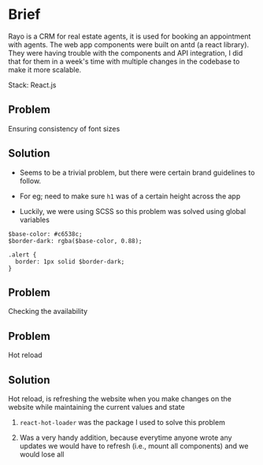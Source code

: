 # Brief

Rayo is a CRM for real estate agents, it is used for booking an appointment with agents. The web app components were built on antd (a react library). They were having trouble with the components and API integration, I did that for them in a week's time with multiple changes in the codebase to make it more scalable.

Stack: React.js

## Problem

Ensuring consistency of font sizes

## Solution

- Seems to be a trivial problem, but there were certain brand guidelines to follow.

- For eg; need to make sure `h1` was of a certain height across the app

- Luckily, we were using SCSS so this problem was solved using global variables

```
$base-color: #c6538c;
$border-dark: rgba($base-color, 0.88);

.alert {
  border: 1px solid $border-dark;
}
```

## Problem

Checking the availability 


## Problem

Hot reload

## Solution

Hot reload, is refreshing the website when you make changes on the website while maintaining the current values and state

1. `react-hot-loader` was the package I used to solve this problem 

2. Was a very handy addition, because everytime anyone wrote any updates we would have to refresh (i.e., mount all components) and we would lose all 

